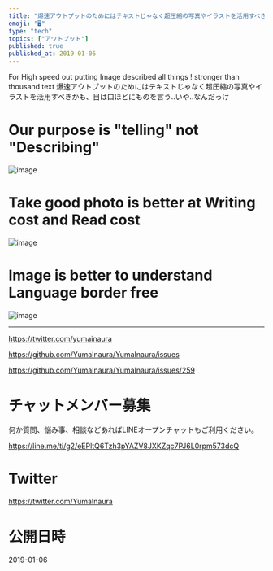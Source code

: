 ```yaml
---
title: "爆速アウトプットのためにはテキストじゃなく超圧縮の写真やイラストを活用すべきかも、目は口ほどにものを言う‥いや‥なんだっけ"
emoji: "🖥"
type: "tech"
topics: ["アウトプット"]
published: true
published_at: 2019-01-06
---
```


For High speed out putting Image described all things ! stronger than thousand text 
爆速アウトプットのためにはテキストじゃなく超圧縮の写真やイラストを活用すべきかも、目は口ほどにものを言う‥いや‥なんだっけ

# Our purpose is "telling" not "Describing" 

![image](https://user-images.githubusercontent.com/13635059/50730808-845f0900-1199-11e9-978a-0393efd0881d.png)



# Take good photo is better at Writing cost and Read cost

![image](https://user-images.githubusercontent.com/13635059/50730813-993b9c80-1199-11e9-9a37-03dc27b8d061.png)

# Image is better to understand Language border free

![image](https://user-images.githubusercontent.com/13635059/50730811-8de87100-1199-11e9-8304-1299277ec2c9.png)




---

https://twitter.com/yumainaura

https://github.com/YumaInaura/YumaInaura/issues

https://github.com/YumaInaura/YumaInaura/issues/259








<!-- Update From Qiita API -->

# チャットメンバー募集


何か質問、悩み事、相談などあればLINEオープンチャットもご利用ください。

https://line.me/ti/g2/eEPltQ6Tzh3pYAZV8JXKZqc7PJ6L0rpm573dcQ





# Twitter


https://twitter.com/YumaInaura


<!-- Update From Qiita API -->



# 公開日時

2019-01-06

